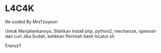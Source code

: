# L4C4K
Re-coded By MrsTzuyoon

Untuk Menjalankannya, Silahkan Install php, python2, mechanize, openssh dan curl
Jika Sudah, ketikkan Perintah bash locator.sh

Enjoyy!!
